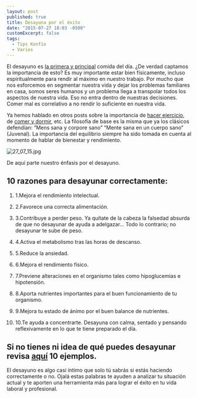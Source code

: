 ```yaml
---
layout: post
published: true
title: Desayuna por el éxito
date: "2015-07-27 18:03 -0500"
customExcerpt: false
tags: 
  - Tips Konfío
  - Varios
---
```




El desayuno es [la primera y principal](http://www.vitonica.com/dietas/10-razones-para-desayunar) comida del día. ¿De verdad captamos la importancia de esto? Es muy importante estar bien físicamente, incluso espiritualmente para rendir al máximo en nuestro trabajo. Por mucho que nos esforcemos en segmentar nuestra vida y dejar los problemas familiares en casa, somos seres humanos y un problema llega a transpolar todos los aspectos de nuestra vida. Eso no entra dentro de nuestras decisiones. Comer mal es correlativo a no rendir lo suficiente en nuestra vida.

Ya hemos hablado en otros posts sobre la importancia de [hacer ejercicio](http://blog.konfio.mx/hacer-ejercicio-te-ayuda-a-rendir-en-la-chamba.html), de [comer y dormir](http://blog.konfio.mx/duerme-come-y-sonrie.html), etc. La filosofía de base es la misma que ya los clásicos defendían: “Mens sana y corpore sano” “Mente sana en un cuerpo sano” (Juvenal). La importancia del equilibrio siempre ha sido tomada en cuenta al momento de hablar de bienestar y rendimiento.

![27_07_15.jpg]({{site.baseurl}}/img/27_07_15.jpg)

De aquí parte nuestro énfasis por el desayuno. 

## 10 razones para desayunar correctamente:

1. 1.Mejora el rendimiento intelectual.

2. 2.Favorece una correcta alimentación.

3. 3.Contribuye a perder peso. Ya quítate de la cabeza la falsedad absurda de que no desayunar de ayuda a adelgazar… Todo lo contrario; no desayunar te sube de peso.

4. 4.Activa el metabolismo tras las horas de descanso.

5. 5.Reduce la ansiedad.

6. 6.Mejora el rendimiento físico.

7. 7.Previene alteraciones en el organismo tales como hipoglucemias e hipotensión.

8. 8.Aporta nutrientes importantes para el buen funcionamiento de tu organismo.

9. 9.Mejora tu estado de ánimo por el buen balance de nutrientes.

10. 10.Te ayuda a concentrarte. Desayuna con calma, sentado y pensando reflexivamente en lo que te tiene preparado el día. 

## Si no tienes ni idea de qué puedes desayunar revisa [aquí](http://www.vivesanamente.com/beneficios-del-desayuno/) 10 ejemplos. 

El desayuno es algo casi íntimo que solo tú sabrás si estás haciendo correctamente o no. Ojalá estas palabras te ayuden a analizar tu situación actual  y te aporten una herramienta más para lograr el éxito en tu vida laboral y profesional.
